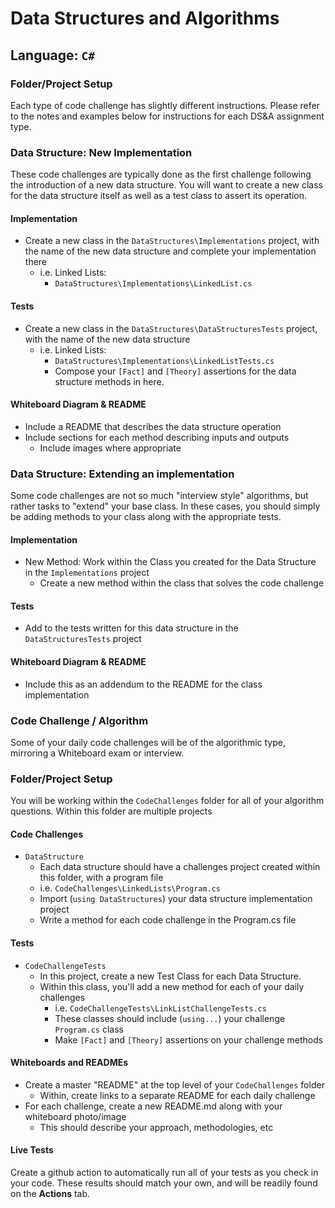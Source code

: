 # Data Structures and Algorithms

## Language: `C#`

### Folder/Project Setup

Each type of code challenge has slightly different instructions. Please refer to the notes and examples below for instructions for each DS&A assignment type.

### Data Structure: New Implementation

These code challenges are typically done as the first challenge following the introduction of a new data structure. You will want to create a new class for the data structure itself as well as a test class to assert its operation.

#### Implementation

- Create a new class in the `DataStructures\Implementations` project, with the name of the new data structure and complete your implementation there
  - i.e. Linked Lists:
    - `DataStructures\Implementations\LinkedList.cs`
#### Tests

- Create a new class in the `DataStructures\DataStructuresTests` project, with the name of the new data structure
  - i.e. Linked Lists:
    - `DataStructures\Implementations\LinkedListTests.cs`
    - Compose your `[Fact]` and `[Theory]` assertions for the data structure methods in here.

#### Whiteboard Diagram & README

- Include a README that describes the data structure operation
- Include sections for each method describing inputs and outputs
  - Include images where appropriate

### Data Structure: Extending an implementation

Some code challenges are not so much "interview style" algorithms, but rather tasks to "extend" your base class. In these cases, you should simply be adding methods to your class along with the appropriate tests.

#### Implementation

- New Method: Work within the Class you created for the Data Structure in the `Implementations` project
  - Create a new method within the class that solves the code challenge

#### Tests

  - Add to the tests written for this data structure in the `DataStructuresTests` project

#### Whiteboard Diagram & README

  - Include this as an addendum to the README for the class implementation

### Code Challenge / Algorithm

Some of your daily code challenges will be of the algorithmic type, mirroring a Whiteboard exam or interview.

### Folder/Project Setup

You will be working within the `CodeChallenges` folder for all of your algorithm questions.  Within this folder are multiple projects

#### Code Challenges

- `DataStructure`
  - Each data structure should have a challenges project created within this folder, with a program file
  - i.e. `CodeChallenges\LinkedLists\Program.cs`
  - Import (`using DataStructures`) your data structure implementation project
  - Write a method for each code challenge in the Program.cs file

#### Tests

- `CodeChallengeTests`
  - In this project, create a new Test Class for each Data Structure.
  - Within this class, you'll add a new method for each of your daily challenges
    - i.e. `CodeChallengeTests\LinkListChallengeTests.cs`
    - These classes should include (`using...`) your challenge `Program.cs` class
    - Make `[Fact]` and `[Theory]` assertions on your challenge methods

#### Whiteboards and READMEs

- Create a master "README" at the top level of your `CodeChallenges` folder
  - Within, create links to a separate README for each daily challenge
- For each challenge, create a new README.md along with your whiteboard photo/image
  - This should describe your approach, methodologies, etc


#### Live Tests

Create a github action to automatically run all of your tests as you check in your code. These results should match your own, and will be readily found on the  **Actions** tab.
